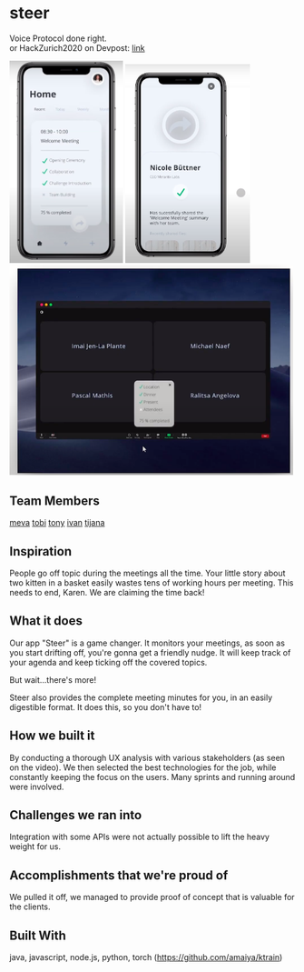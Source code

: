 # steer
Voice Protocol done right.   
or HackZurich2020
on Devpost: [link](https://devpost.com/software/steer-0rifbw)

<img src="https://github.com/mevah/steer/blob/master/Invision_Mockups/phone.png" width="200"> <img src="https://github.com/mevah/steer/blob/master/Invision_Mockups/phone2.png" width="220">
<img src="https://github.com/mevah/steer/blob/master/Invision_Mockups/zoom.png" width="500">


## Team Members
[meva](http://github.com/mevah)
[tobi](http://github.com/hexagon6)
[tony](https://devpost.com/makatony)
[ivan](https://devpost.com/gigaphone)
[tijana](https://devpost.com/t-wekker)

## Inspiration
People go off topic during the meetings all the time. Your little story about two kitten in a basket easily wastes tens of working hours per meeting. This needs to end, Karen. We are claiming the time back!

## What it does
Our app "Steer" is a game changer. It monitors your meetings, as soon as you start drifting off, you're gonna get a friendly nudge. It will keep track of your agenda and keep ticking off the covered topics.

But wait...there's more!

Steer also provides the complete meeting minutes for you, in an easily digestible format. It does this, so you don't have to!

## How we built it
By conducting a thorough UX analysis with various stakeholders (as seen on the video). We then selected the best technologies for the job, while constantly keeping the focus on the users. Many sprints and running around were involved.

## Challenges we ran into
Integration with some APIs were not actually possible to lift the heavy weight for us.

## Accomplishments that we're proud of
We pulled it off, we managed to provide proof of concept that is valuable for the clients.

## Built With
java, javascript, node.js, python, torch (https://github.com/amaiya/ktrain)


